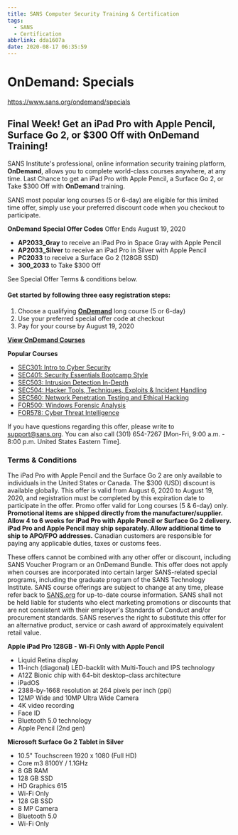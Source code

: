 ```yaml
---
title: SANS Computer Security Training & Certification
tags:
  - SANS
  - Certification
abbrlink: dda1607a
date: 2020-08-17 06:35:59
---
```


# OnDemand: Specials
https://www.sans.org/ondemand/specials

## Final Week! Get an iPad Pro with Apple Pencil, Surface Go 2, or $300 Off with OnDemand Training!

SANS Institute's professional, online information security training platform, **OnDemand**, allows you to complete world-class courses anywhere, at any time. Last Chance to get an iPad Pro with Apple Pencil, a Surface Go 2, or Take $300 Off with **OnDemand** training.

SANS most popular long courses (5 or 6-day) are eligible for this limited time offer, simply use your preferred discount code when you checkout to participate.

**OnDemand Special Offer Codes** Offer Ends August 19, 2020

-   **AP2033_Gray** to receive an iPad Pro in Space Gray with Apple Pencil
-   **AP2033_Silver** to receive an iPad Pro in Silver with Apple Pencil
-   **PC2033** to receive a Surface Go 2 (128GB SSD)
-   **300_2033** to Take $300 Off

See Special Offer Terms & conditions below.

#### Get started by following three easy registration steps:

1.  Choose a qualifying **[OnDemand](https://www.sans.org/ondemand/courses/all/?msc=od-specials)** long course (5 or 6-day)
2.  Use your preferred special offer code at checkout
3.  Pay for your course by August 19, 2020

**[View OnDemand Courses](https://www.sans.org/ondemand/?msc=od-specials)**

**Popular Courses**

-   [SEC301: Intro to Cyber Security](https://www.sans.org/ondemand/course/introduction-cyber-security/?msc=od-specials)
-   [SEC401: Security Essentials Bootcamp Style](https://www.sans.org/ondemand/course/security-essentials-bootcamp-style/?msc=od-specials)
-   [SEC503: Intrusion Detection In-Depth](https://www.sans.org/ondemand/course/intrusion-detection-in-depth/?msc=od-specials)
-   [SEC504: Hacker Tools, Techniques, Exploits & Incident Handling](https://www.sans.org/ondemand/course/hacker-techniques-exploits-incident-handling/?msc=od-specials)
-   [SEC560: Network Penetration Testing and Ethical Hacking](https://www.sans.org/ondemand/course/network-penetration-testing-ethical-hacking/?msc=od-specials)
-   [FOR500: Windows Forensic Analysis](https://www.sans.org/ondemand/course/windows-forensic-analysis/?msc=od-specials)
-   [FOR578: Cyber Threat Intelligence](https://www.sans.org/ondemand/course/cyber-threat-intelligence/?msc=od-specials)



If you have questions regarding this offer, please write to [support@sans.org](mailto:support@sans.org). You can also call (301) 654-7267 [Mon-Fri, 9:00 a.m. - 8:00 p.m. United States Eastern Time].



### Terms & Conditions

The iPad Pro with Apple Pencil and the Surface Go 2 are only available to individuals in the United States or Canada. The $300 (USD) discount is available globally. This offer is valid from August 6, 2020 to August 19, 2020, and registration must be completed by this expiration date to participate in the offer. Promo offer valid for Long courses (5 & 6-day) only. **Promotional items are shipped directly from the manufacturer/supplier. Allow 4 to 6 weeks for iPad Pro with Apple Pencil or Surface Go 2 delivery. iPad Pro and Apple Pencil may ship separately. Allow additional time to ship to APO/FPO addresses.** Canadian customers are responsible for paying any applicable duties, taxes or customs fees.

These offers cannot be combined with any other offer or discount, including SANS Voucher Program or an OnDemand Bundle. This offer does not apply when courses are incorporated into certain larger SANS-related special programs, including the graduate program of the SANS Technology Institute. SANS course offerings are subject to change at any time, please refer back to [SANS.org](https://www.sans.org/) for up-to-date course information. SANS shall not be held liable for students who elect marketing promotions or discounts that are not consistent with their employer's Standards of Conduct and/or procurement standards. SANS reserves the right to substitute this offer for an alternative product, service or cash award of approximately equivalent retail value.

**Apple iPad Pro 128GB - Wi-Fi Only with Apple Pencil**

-   Liquid Retina display
-   11-inch (diagonal) LED-backlit with Multi-Touch and IPS technology
-   A12Z Bionic chip with 64-bit desktop-class architecture
-   iPadOS
-   2388-by-1668 resolution at 264 pixels per inch (ppi)
-   12MP Wide and 10MP Ultra Wide Camera
-   4K video recording
-   Face ID
-   Bluetooth 5.0 technology
-   Apple Pencil (2nd gen)

**Microsoft Surface Go 2 Tablet in Silver**

-   10.5" Touchscreen 1920 x 1080 (Full HD)
-   Core m3 8100Y / 1.1GHz
-   8 GB RAM
-   128 GB SSD
-   HD Graphics 615
-   Wi-Fi Only
-   128 GB SSD
-   8 MP Camera
-   Bluetooth 5.0
-   Wi-Fi Only
